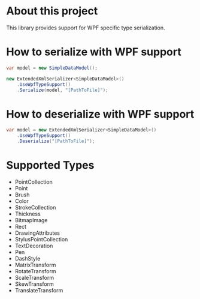# About this project
This library provides support for WPF specific type serialization.

# How to serialize with WPF support

```csharp
var model = new SimpleDataModel();

new ExtendedXmlSerializer<SimpleDataModel>()
	.UseWpfTypeSupport()
	.Serialize(model, "[PathToFile]");

```

# How to deserialize with WPF support

```csharp
var model = new ExtendedXmlSerializer<SimpleDataModel>()
	.UseWpfTypeSupport()
	.Deserialize("[PathToFile]");

```

# Supported Types
- PointCollection
- Point
- Brush
- Color
- StrokeCollection
- Thickness
- BitmapImage
- Rect
- DrawingAttributes
- StylusPointCollection
- TextDecoration
- Pen
- DashStyle
- MatrixTransform
- RotateTransform
- ScaleTransform
- SkewTransform
- TranslateTransform